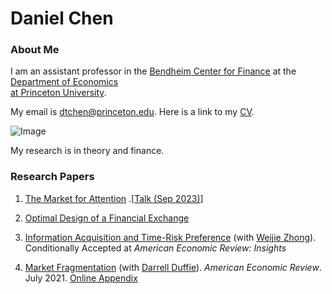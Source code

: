 # Daniel Chen
### About Me

I am an assistant professor in the [Bendheim Center for Finance](https://bcf.princeton.edu) at the [Department of Economics   
at Princeton University](https://economics.princeton.edu). 



My email is dtchen@princeton.edu. Here is a link to my [CV](CVJun.pdf).


![Image](https://dtc1995.github.io/danielchenpic.png)

My research is in theory and finance.

### Research Papers
1. [The Market for Attention](https://dtc1995.github.io/RevisionMay.pdf)
.[[Talk (Sep 2023)](https://www.youtube.com/watch?v=Rl1nHrpZEIA&t=2651s)]
   

3.  [Optimal Design of a Financial Exchange](https://drive.google.com/file/d/12KpGxa75Cymr4NHG5jI30metR2z0X1dF/view?usp=share_link) 

4.  [Information Acquisition and Time-Risk Preference](https://dtc1995.github.io/AugInfoTimeRisk.pdf) (with [Weijie Zhong](https://wjzhong.com)). Conditionally Accepted at *American Economic Review: Insights*
 
5.  [Market Fragmentation](https://www.gsb.stanford.edu/sites/default/files/paper-or-publication/aer.marketfrag.pdf) (with [Darrell Duffie](https://www.darrellduffie.com)). *American Economic Review*. July 2021. [Online Appendix](https://dtc1995.github.io/ChenDuffieOnlineAppendixFeb2021.pdf)  


